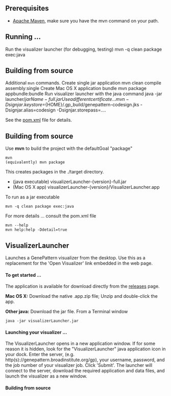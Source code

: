 ## Prerequisites
* [Apache Maven](https://maven.apache.org/), make sure you have the mvn command on your path.

## Running ...
Run the visualizer launcher (for debugging, testing)
    mvn -q clean package exec:java

## Building from source
Additional `mvn` commands. Create single jar application
    mvn clean compile assembly:single 
Create Mac OS X application bundle
    mvn package appbundle:bundle
Run visualizer launcher with the java command
    java -jar launcher/${jarName}-full.jar  
Use a different certificate ...
    mvn -Dsignjar.keystore=${HOME}/.gp_build/genepattern-codesign.jks
        -Dsignjar.alias=codesign
        -Dsignjar.storepass=....

See the [pom.xml](pom.xml) file for details.

## Building from source
Use **mvn** to build the project with the defaultGoal "package" 

    mvn
    (equivalently) mvn package
    
This creates packages in the ./target directory.
* (java executable) visualizerLauncher-{version}-full.jar 
* (Mac OS X app)    visualizerLauncher-{version}/VisualizerLauncher.app

To run as a jar executable

    mvn -q clean package exec:java

For more details ... consult the pom.xml file 

    mvn --help
    mvn help:help -Ddetail=true

## VisualizerLauncher
Launches a GenePattern visualizer from the desktop. Use this as a replacement for the 'Open Visualizer' link embedded in the web page. 

#### To get started ...
The application is available for download directly from the [releases](https://github.com/genepattern/VisualizerLauncher/releases/latest) page. 

**Mac OS X:** Download the native .app.zip file; Unzip and double-click the app.

**Other java:** Download the jar file. From a Terminal window

    java -jar visualizerLauncher.jar
    
#### Launching your visualizer ...
The VisualizerLauncher opens in a new application window. If for some reason it is hidden, look for the "VisualizerLauncher" java application icon in your dock. Enter the server, (e.g. http(s)://genepattern.broadinstitute.org/gp), your username, password, and the job number of your visualizer job. Click 'Submit'. The launcher will connect to the server, download the required application and data files, and launch the visualizer as a new window.

#### Building from source
